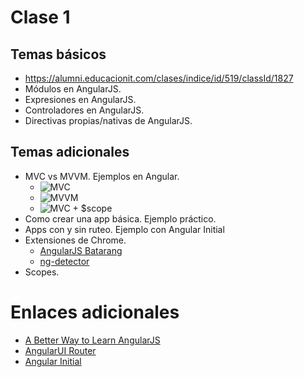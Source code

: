 # Clase 1
## Temas básicos
- https://alumni.educacionit.com/clases/indice/id/519/classId/1827
- Módulos en AngularJS.
- Expresiones en AngularJS.
- Controladores en AngularJS.
- Directivas propias/nativas de AngularJS.

## Temas adicionales
- MVC vs MVVM. Ejemplos en Angular.
    - ![MVC](http://www.adictosaltrabajo.com/tutoriales/zk_mvc_mvvm/mvc-zk-framework.png "MVC")
    - ![MVVM](http://www.adictosaltrabajo.com/tutoriales/zk_mvc_mvvm/mvvm-zk-framework.png "MVVM")
    - ![MVC + $scope](http://3.bp.blogspot.com/-zEZ7LOSyuHk/U2kp4ZXqqSI/AAAAAAAAASY/7meGcf5Nolc/s1600/Module.png "MVC + $scope")
- Como crear una app básica. Ejemplo práctico.
- Apps con y sin ruteo. Ejemplo con Angular Initial
- Extensiones de Chrome.
    - [AngularJS Batarang](https://chrome.google.com/webstore/detail/angularjs-batarang/ighdmehidhipcmcojjgiloacoafjmpfk?utm_source=chrome-app-launcher-info-dialog)
    - [ng-detector](https://chrome.google.com/webstore/detail/ng-detector/fedicaemhcfcmelihceehhaodggfeffm?utm_source=chrome-app-launcher-info-dialog)
- Scopes.


# Enlaces adicionales
- [A Better Way to Learn AngularJS](https://thinkster.io/angulartutorial/a-better-way-to-learn-angularjs/)
- [AngularUI Router](https://github.com/angular-ui/ui-router)
- [Angular Initial](https://github.com/leolower/angular-initial)

